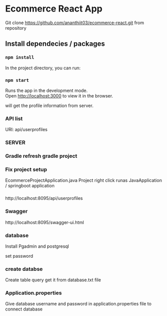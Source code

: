 # Ecommerce React App

Git clone https://github.com/ananthiit03/ecommerce-react.git from repository

## Install dependecies / packages

### `npm install`

In the project directory, you can run:

### `npm start`

Runs the app in the development mode.\
Open [http://localhost:3000](http://localhost:3000) to view it in the browser.

will get the profile information from server.

### API list
URl: api/userprofiles


### SERVER

### Gradle refresh gradle project
### Fix project setup

EcommerceProjectApplication.java Project right click runas JavaApplication / springboot application

### 
http://localhost:8095/api/userprofiles

### Swagger
http://localhost:8095/swagger-ui.html

### database

Install Pgadmin and postgresql

set password 

### create databse

Create table query get it from database.txt file

### Application.properties

Give database username and password in application.properties file to connect database










